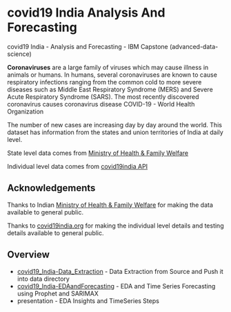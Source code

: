 # covid19 India Analysis And Forecasting
covid19 India - Analysis and Forecasting - IBM Capstone (advanced-data-science)

**Coronaviruses** are a large family of viruses which may cause illness in animals or humans. In humans, several coronaviruses are known to cause respiratory infections ranging from the common cold to more severe diseases such as Middle East Respiratory Syndrome (MERS) and Severe Acute Respiratory Syndrome (SARS). The most recently discovered coronavirus causes coronavirus disease COVID-19 - World Health Organization

The number of new cases are increasing day by day around the world. This dataset has information from the states and union territories of India at daily level.

State level data comes from [Ministry of Health & Family Welfare](https://www.mohfw.gov.in/)

Individual level data comes from [covid19india API](https://api.covid19india.org/raw_data.json)

## Acknowledgements
Thanks to Indian [Ministry of Health & Family Welfare](https://www.mohfw.gov.in/) for making the data available to general public.

Thanks to [covid19india.org](https://covid19india.org) for making the individual level details and testing details available to general public.

## Overview
- [covid19_India-Data_Extraction](https://github.com/pratikbarjatya/covid19IndiaAnalysisAndForecasting/blob/master/covid19_India-Data_Extraction.ipynb) - Data Extraction from Source and Push it into data directory
- [covid19_India-EDAandForecasting](https://github.com/pratikbarjatya/covid19IndiaAnalysisAndForecasting/blob/master/covid19_India-EDAandForecasting.ipynb) - EDA and Time Series Forecasting using Prophet and SARIMAX
- presentation - EDA Insights and TimeSeries Steps 

